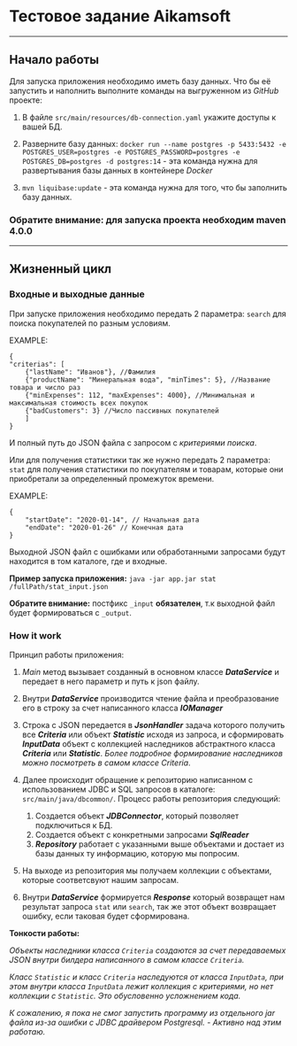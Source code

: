 # Тестовое задание Aikamsoft
***
## Начало работы
Для запуска приложения необходимо иметь базу данных. Что бы её запустить и наполнить выполните команды на выгруженном из *GitHub* проекте:

1) В файле `src/main/resources/db-connection.yaml` укажите доступы к вашей БД.

2) Разверните базу данных: `docker run --name postgres -p 5433:5432 -e POSTGRES_USER=postgres -e POSTGRES_PASSWORD=postgres -e POSTGRES_DB=postgres -d postgres:14` - эта команда нужна для развертывания базы данных в контейнере *Docker*
3) `mvn liquibase:update` - эта команда нужна для того, что бы заполнить базу данных.

### Обратите внимание: для запуска проекта необходим **maven 4.0.0**  

---
## Жизненный цикл

### **Входные и выходные данные**

При запуске приложения необходимо передать 2 параметра:
`search` для поиска покупателей по разным условиям.

EXAMPLE:
```
{
"criterias": [
    {"lastName": "Иванов"}, //Фамилия
    {"productName": "Минеральная вода", "minTimes": 5}, //Название товара и число раз
    {"minExpenses": 112, "maxExpenses": 4000}, //Минимальная и максимальная стоимость всех покупок
    {"badCustomers": 3} //Число пассивных покупателей
    ]
}
```
И полный путь до JSON файла с запросом с *критериями поиска*.

Или для получения статистики так же нужно передать 2 параметра: `stat` для получения статистики по покупателям и товарам, которые они приобретали за определенный промежуток времени.

EXAMPLE:
```
{
    "startDate": "2020-01-14", // Начальная дата
    "endDate": "2020-01-26" // Конечная дата
}
```

Выходной JSON файл с ошибками или обработанными запросами будут находится в том каталоге, где и входные.

**Пример запуска приложения:** `java -jar app.jar stat /fullPath/stat_input.json` 

**Обратите внимание:** постфикс `_input` **обязателен**, т.к выходной файл будет формироваться с `_output`.

### **How it work**
Принцип работы приложения:

1) *Main* метод вызывает созданный в основном классе ***DataService*** и передает в него параметр и путь к json файлу.
2) Внутри ***DataService*** производится чтение файла и преобразование его в строку за счет написанного класса ***IOManager***
3) Строка с JSON передается в ***JsonHandler*** задача которого получить все ***Criteria*** или объект ***Statistic*** исходя из запроса, и сформировать ***InputData*** объект с коллекцией наследников абстрактного класса ***Criteria*** или ***Statistic***. *Более подробное формирование наследников можно посмотреть в самом классе Criteria*.
4) Далее происходит обращение к репозиторию написанном с использованием JDBC и SQL запросов в каталоге: `src/main/java/dbcommon/`. Процесс работы репозитория следующий:
   
   1) Создается объект ***JDBConnector***, который позволяет подключиться к БД.
   2) Создается объект с конкретными запросами ***SqlReader***
   3) ***Repository*** работает с указанными выше объектами и достает из базы данных ту информацию, которую мы попросим.

5) На выходе из репозитория мы получаем коллекции с объектами, которые соответсвуют нашим запросам.
6) Внутри ***DataService*** формируется ***Response*** который возвращет нам результат запроса `stat` или `search`, так же этот объект возвращает ошибку, если таковая будет сформирована.

**Тонкости работы:**

*Объекты наследники класса `Criteria` создаются за счет передаваемых JSON внутри билдера написанного в самом классе `Criteria`.*

*Класс `Statistic` и класс `Criteria` наследуются от класса `InputData`, при этом внутри класса `InputData` лежит коллекция с критериями, но нет коллекции с `Statistic`. Это обусловенно усложнением кода.*


 *К сожалению, я пока не смог запустить программу из отдельного jar файла из-за ошибки с JDBC драйвером Postgresql. - Активно над этим работаю.*

